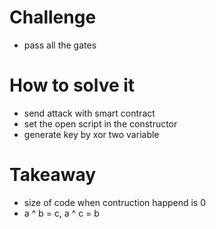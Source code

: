 # Challenge
- pass all the gates

# How to solve it
- send attack with smart contract 
- set the open script in the constructor
- generate key by xor two variable

# Takeaway
- size of code when contruction happend is 0
- a ^ b = c, a ^ c = b